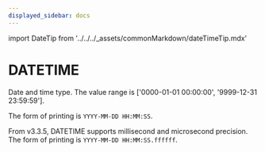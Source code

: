 ```yaml
---
displayed_sidebar: docs
---
```


import DateTip from '../../../_assets/commonMarkdown/dateTimeTip.mdx'

# DATETIME

Date and time type. The value range is ['0000-01-01 00:00:00', '9999-12-31 23:59:59'].

<DateTip />

The form of printing is `YYYY-MM-DD HH:MM:SS`.

From v3.3.5, DATETIME supports millisecond and microsecond precision. The form of printing is `YYYY-MM-DD HH:MM:SS.ffffff`.
